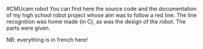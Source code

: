 #CMUcam robot
You can find here the source code and the documentation of my high school
robot project whose aim was to follow a red line.
The line recognition was home made (in C), as was the design of the robot.
The parts were given.

NB: everything is in french here!
